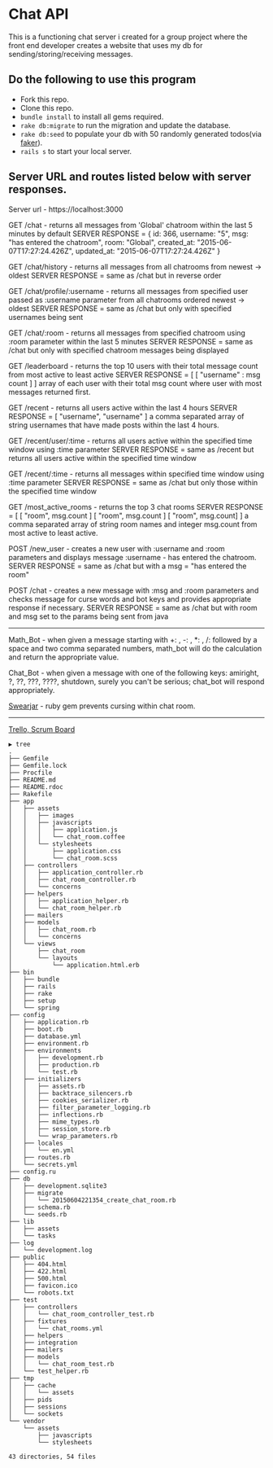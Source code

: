 # Chat API
  This is a functioning chat server i created for a group project where the front end
  developer creates a website that uses my db for sending/storing/receiving messages.

## Do the following to use this program

* Fork this repo.
* Clone this repo.
* `bundle install` to install all gems required.
* `rake db:migrate` to run the migration and update the database.
* `rake db:seed` to populate your db with 50 randomly generated todos(via <a href="https://rubygems.org/gems/faker/versions/1.4.3">faker</a>).
* `rails s` to start your local server.

## Server URL and routes listed below with server responses.

Server url - https://localhost:3000

GET /chat - returns all messages from 'Global' chatroom within the last 5 minutes by default
SERVER RESPONSE = {
id: 366,
username: "5",
msg: "has entered the chatroom",
room: "Global",
created_at: "2015-06-07T17:27:24.426Z",
updated_at: "2015-06-07T17:27:24.426Z" }


GET /chat/history - returns all messages from all chatrooms from newest -> oldest
SERVER RESPONSE = same as /chat but in reverse order

GET /chat/profile/:username - returns all messages from specified user passed as :username
 parameter from all chatrooms ordered newest -> oldest
SERVER RESPONSE = same as /chat but only with specified usernames being sent

GET /chat/:room - returns all messages from specified chatroom using :room parameter within
 the last 5 minutes
SERVER RESPONSE = same as /chat but only with specified chatroom messages being
displayed

GET /leaderboard - returns the top 10 users with their total message count from most active
to least active
SERVER RESPONSE = [ [ "username" :  msg count  ] ] array of each user with their total msg
count where user with most messages returned first.

GET /recent - returns all users active within the last 4 hours
SERVER RESPONSE = [ "username", "username" ] a comma separated array of string
usernames that have made posts within the last 4 hours.

GET /recent/user/:time - returns all users active within the specified time window using :time
parameter
SERVER RESPONSE = same as /recent but returns all users active within the specified time
window

GET /recent/:time - returns all messages within specified time window using :time parameter
SERVER RESPONSE = same as /chat but only those within the specified time window

GET /most_active_rooms - returns the top 3 chat rooms
SERVER RESPONSE = [ [ "room", msg.count ] [ "room", msg.count ] [ "room", msg.count] ] a
comma separated array of string room names and integer msg.count from most active to
least active.

POST /new_user - creates a new user with :username and :room parameters and displays
message :username - has entered the chatroom.
SERVER RESPONSE = same as /chat but with a msg = "has entered the room"

POST /chat - creates a new message with :msg and :room parameters and checks message
for curse words and bot keys and provides appropriate response if necessary.
SERVER RESPONSE = same as /chat but with room and msg set to the params being sent
from java



-------
Math_Bot - when given a message starting with +: , -: , *: , /: followed by a space and two
comma separated numbers, math_bot will do the calculation and return the appropriate value.

Chat_Bot - when given a message with one of the following keys: amiright, ?, ??, ???, ????,
shutdown, surely you can't be serious; chat_bot will respond appropriately.

<a href="https://rubygems.org/gems/swearjar">Swearjar</a> - ruby gem prevents cursing within chat room.

-------
<a href="https://trello.com/b/ub26Hs6E/group-chat-program">Trello, Scrum Board</a>

```
▶ tree
.
├── Gemfile
├── Gemfile.lock
├── Procfile
├── README.md
├── README.rdoc
├── Rakefile
├── app
│   ├── assets
│   │   ├── images
│   │   ├── javascripts
│   │   │   ├── application.js
│   │   │   └── chat_room.coffee
│   │   └── stylesheets
│   │       ├── application.css
│   │       └── chat_room.scss
│   ├── controllers
│   │   ├── application_controller.rb
│   │   ├── chat_room_controller.rb
│   │   └── concerns
│   ├── helpers
│   │   ├── application_helper.rb
│   │   └── chat_room_helper.rb
│   ├── mailers
│   ├── models
│   │   ├── chat_room.rb
│   │   └── concerns
│   └── views
│       ├── chat_room
│       └── layouts
│           └── application.html.erb
├── bin
│   ├── bundle
│   ├── rails
│   ├── rake
│   ├── setup
│   └── spring
├── config
│   ├── application.rb
│   ├── boot.rb
│   ├── database.yml
│   ├── environment.rb
│   ├── environments
│   │   ├── development.rb
│   │   ├── production.rb
│   │   └── test.rb
│   ├── initializers
│   │   ├── assets.rb
│   │   ├── backtrace_silencers.rb
│   │   ├── cookies_serializer.rb
│   │   ├── filter_parameter_logging.rb
│   │   ├── inflections.rb
│   │   ├── mime_types.rb
│   │   ├── session_store.rb
│   │   └── wrap_parameters.rb
│   ├── locales
│   │   └── en.yml
│   ├── routes.rb
│   └── secrets.yml
├── config.ru
├── db
│   ├── development.sqlite3
│   ├── migrate
│   │   └── 20150604221354_create_chat_room.rb
│   ├── schema.rb
│   └── seeds.rb
├── lib
│   ├── assets
│   └── tasks
├── log
│   └── development.log
├── public
│   ├── 404.html
│   ├── 422.html
│   ├── 500.html
│   ├── favicon.ico
│   └── robots.txt
├── test
│   ├── controllers
│   │   └── chat_room_controller_test.rb
│   ├── fixtures
│   │   └── chat_rooms.yml
│   ├── helpers
│   ├── integration
│   ├── mailers
│   ├── models
│   │   └── chat_room_test.rb
│   └── test_helper.rb
├── tmp
│   ├── cache
│   │   └── assets
│   ├── pids
│   ├── sessions
│   └── sockets
└── vendor
    └── assets
        ├── javascripts
        └── stylesheets

43 directories, 54 files
```
